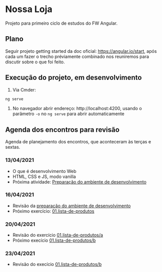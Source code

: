 # Nossa Loja

Projeto para primeiro ciclo de estudos do FW Angular.  

## Plano

Seguir projeto getting started da doc oficial: https://angular.io/start, após cada um fazer o trecho préviamente combinado nos reuniremos para discutir sobre o que foi feito.  

## Execução do projeto, em desenvolvimento

1. Via Cmder:

```sh
ng serve
```

1. No navegador abrir endereço: http://localhost:4200, usando o parâmetro `-o` no `ng serve` para abrir automaticamente

## Agenda dos encontros para revisão

Agenda de planejamento dos encontros, que aconteceram às terças e sextas.  

### 13/04/2021

- O que é desenvolvimento Web
- HTML, CSS e JS, modo vanilla
- Próxima atividade: [Preparação do ambiente de desenvolvimento](https://gitlab.com/key-estudos/angular/nossa-loja/-/wikis/0.preparacao-ambiente)

### 16/04/2021

- Revisão da [preparação do ambiente de desenvolvimento](https://gitlab.com/key-estudos/angular/nossa-loja/-/wikis/0.preparacao-ambiente)
- Próximo exercício: [01.lista-de-produtos](https://gitlab.com/key-estudos/angular/nossa-loja/-/wikis/exercicios/01.lista-de-produtos#a-at%C3%A9-passo-3)

### 20/04/2021

- Revisão do exercício [01.lista-de-produtos/a](https://gitlab.com/key-estudos/angular/nossa-loja/-/wikis/exercicios/01.lista-de-produtos#a-at%C3%A9-passo-3)
- Próximo execício [01.lista-de-produtos/b](https://gitlab.com/key-estudos/angular/nossa-loja/-/wikis/exercicios/01.lista-de-produtos#b-passo-4-ao-7)

### 23/04/2021

- Revisão do execício [01.lista-de-produtos/b](https://gitlab.com/key-estudos/angular/nossa-loja/-/wikis/exercicios/01.lista-de-produtos#b-passo-4-ao-7)
